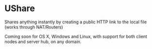 # UShare
Shares anything instantly by creating a public HTTP link to the local file (works through NAT/Routers)

Coming soon for OS X, Windows and Linux, with support for both client nodes and server hub, on any domain.
